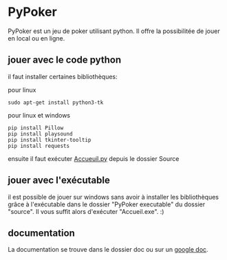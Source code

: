 # PyPoker
PyPoker est un jeu de poker utilisant python. Il offre la possibilitée de jouer en local ou en ligne.

## jouer avec le code python
il faut installer certaines bibliothèques:
    
pour linux

    sudo apt-get install python3-tk

pour linux et windows

    pip install Pillow
    pip install playsound
    pip install tkinter-tooltip
    pip install requests

ensuite il faut exécuter [Accueuil.py](https://github.com/yoyorap9/PyPoker/blob/main/Accueil.py) depuis le dossier Source   


## jouer avec l'exécutable
il est possible de jouer sur windows sans avoir à installer les bibliothèques grâce à l'exécutable dans le dossier "PyPoker executable" du dossier "source".
Il vous suffit alors d'exécuter "Accueil.exe". :)



## documentation

La documentation se trouve dans le dossier doc ou sur un [google doc](https://docs.google.com/document/d/1etZz5me5lAih1w-xqm5fpYxjP6GD24ysJKA0SX7VV78/edit?usp=sharing).
